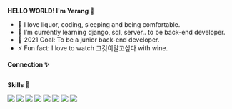 **<p>HELLO WORLD! I'm Yerang 👋</p>**
- 👀 I love liquor, coding, sleeping and being comfortable.
- 🌱 I’m currently learning django, sql, server..  to be back-end developer.
- 💞️ 2021 Goal: To be a junior back-end developer.
- ⚡ Fun fact: I love to watch 그것이알고싶다 with wine.

**<p>Connection ✨</p>**
<a href="https://www.instagram.com/yr425/" target="_blank"><img src="https://img.shields.io/badge/Instagram-E4405F?style=flat-square&logo=Instagram&logoColor=white" alt=""></a>

**<p>Skills 🌱</p>**
<div>
  <img src="https://img.shields.io/badge/Python-3766AB?style=flat-square&logo=Python&logoColor=white">
  <img src="https://img.shields.io/badge/Django-092E20?style=flat-square&logo=Django&logoColor=white">
  <img src="https://img.shields.io/badge/Mysql-4479A1?style=flat-square&logo=Mysql&logoColor=white">
  <img src="https://img.shields.io/badge/VScode-007ACC?style=flat-square&logo=Visualstudiocode&logoColor=white">
  <img src="https://img.shields.io/badge/Git-F05032?style=flat-square&logo=Git&logoColor=white">
  <img src="https://img.shields.io/badge/Github-181717?style=flat-square&logo=Github&logoColor=white">
  <img src="https://img.shields.io/badge/Docker-2496ED?style=flat-square&logo=Docker&logoColor=white">
  <img src="https://img.shields.io/badge/AmazonAWS-232F3E?style=flat-square&logo=AmazonAWS&logoColor=white">
</div>

<!---
Yerang-Kim/Yerang-Kim is a ✨ special ✨ repository because its `README.md` (this file) appears on your GitHub profile.
You can click the Preview link to take a look at your changes.
--->
